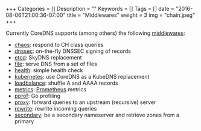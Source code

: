 +++
Categories = []
Description = ""
Keywords = []
Tags = []
date = "2016-08-06T21:00:36-07:00"
title = "Middlewares"
weight = 3
img = "chain.jpeg"
+++

Currently CoreDNS supports (among others) the following
[middlewares](https://github.com/coredns/coredns/tree/master/middleware):

* [chaos](https://github.com/coredns/coredns/tree/master/middleware/chaos/README.md): respond to CH
class queries
* [dnssec](https://github.com/coredns/coredns/tree/master/middleware/dnssec/README.md): on-the-fly
DNSSEC signing of records
* [etcd](https://github.com/coredns/coredns/tree/master/middleware/etcd/README.md): SkyDNS replacement
* [file](https://github.com/coredns/coredns/tree/master/middleware/file/README.md): serve DNS from a set
of files
* [health](https://github.com/coredns/coredns/tree/master/middleware/health/README.md): simple health
check
* [kubernetes](https://github.com/coredns/coredns/tree/master/middleware/kubernetes/README.md): use
CoreDNS as a KubeDNS replacement
* [loadbalance](https://github.com/coredns/coredns/tree/master/middleware/loadbalance/README.md):
shuffle A and AAAA records
* [metrics](https://github.com/coredns/coredns/tree/master/middleware/metrics/README.md):
[Prometheus](https://prometheus.io) metrics
* [pprof](https://github.com/coredns/coredns/tree/master/middleware/pprof/README.md): Go profiling
* [proxy](https://github.com/coredns/coredns/tree/master/middleware/proxy/README.md): forward queries to
an upstream (recursive) server
* [rewrite](https://github.com/coredns/coredns/tree/master/middleware/rewrite/README.md): rewrite
incoming queries
* [secondary](https://github.com/coredns/coredns/tree/master/middleware/secondary/README.md): be
a secondary nameserver and retrieve zones from a primary
